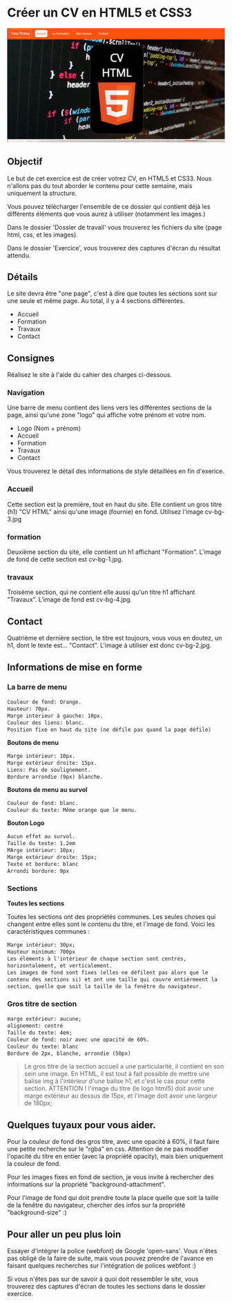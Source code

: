 # Créer un CV en HTML5 et CSS3

![image alt text](scr-sht-01.jpg)

## Objectif

 Le but de cet exercice est de créer votrez CV, en HTML5 et CS33. Nous n'allons pas du tout aborder le contenu pour cette semaine, mais uniquement la structure.

 Vous pouvez télécharger l'ensemble de ce dossier qui contient déjà les différents éléments que vous aurez à utiliser (notamment les images.)

 Dans le dossier 'Dossier de travail' vous trouverez les fichiers du site (page html, css, et les images).

 Dans le dossier 'Exercice', vous trouverez des captures d'écran du résultat attendu.

## Détails

Le site devra être "one page", c'est à dire que toutes les sections sont sur une seule et même page. Au total, il y a 4 sections différentes.

* Accueil
* Formation
* Travaux
* Contact

## Consignes

Réalisez le site à l'aide du cahier des charges ci-dessous.

### Navigation

Une barre de menu contient des liens vers les différentes sections de la page, ainsi qu'une zone "logo" qui affiche votre prénom et votre nom.

* Logo (Nom + prénom)
* Accueil
* Formation
* Travaux
* Contact

Vous trouverez le détail des informations de style détaillées en fin d'exerice.

### Accueil

Cette section est la première, tout en haut du site. Elle contient un gros titre (h1) "CV HTML" ainsi qu'une image (fournie) en fond. Utilisez l'image cv-bg-3.jpg

### formation

Deuxième section du site, elle contient un h1 affichant "Formation". L'image de fond de cette section est cv-bg-1.jpg.

### travaux

Troisème section, qui ne contient elle aussi qu'un titre h1 affichant "Travaux". L'image de fond est cv-bg-4.jpg.

## Contact

Quatrième et dernière section, le titre est toujours, vous vous en doutez, un h1, dont le texte est... "Contact". L'image à utiliser est donc cv-bg-2.jpg.

## Informations de mise en forme

### La barre de menu

```
Couleur de fond: Orange.
Hauteur: 70px.
Marge intérieur à gauche: 10px.
Couleur des liens: blanc.
Position fixe en haut du site (ne défile pas quand la page défile)
```

**Boutons de menu**

```
Marge intérieur: 10px.
Marge extérieur droite: 15px.
Liens: Pas de soulignement.
Bordure arrondie (9px) blanche.
```

**Boutons de menu au survol**

```
Couleur de fond: blanc.
Couleur du texte: Même orange que le menu.

```

**Bouton Logo**

```
Aucun effet au survol.
Taille du texte: 1.2em
MArge intérieur: 10px;
Marge extérieur droite: 15px;
Texte et bordure: blanc
Arrondi bordure: 9px
```
### Sections

**Toutes les sections**

Toutes les sections ont des propriétés communes. Les seules choses qui changent entre elles sont le contenu du titre, et l'image de fond. Voici les caractéristiques communes :

```
Marge intérieur: 30px;
Hauteur minimum: 700px
Les éléments à l'intérieur de chaque section sont centrés, horizontalement, et verticalement.
Les images de fond sont fixes (elles ne défilent pas alors que le contenu des sections si) et ont une taille qui couvre entièrmeent la section, quelle que soit la taille de la fenêtre du navigateur.
```

### Gros titre de section

```
marge extérieur: aucune;
alignement: centré
Taille du texte: 4em;
Couleur de fond: noir avec une opacité de 60%.
Couleur du texte: blanc
Bordure de 2px, blanche, arrondie (50px)
```
> Le gros titre de la section accueil a une particularité, il contient en son sein une image. En HTML, il est tout à fait possible de mettre une balise img à l'intérieur d'une balise h1, et c'est le cas pour cette section.
> ATTENTION ! l'image du titre (le logo html5) doit avoir une marge extérieur au dessus de 15px, et l'image doit avoir une largeur de 180px;

## Quelques tuyaux pour vous aider.

Pour la couleur de fond des gros titre, avec une opacité à 60%, il faut faire une petite recherche sur le "rgba" en css. Attention de ne pas modifier l'opacité du titre en entier (avec la propriété opacity), mais bien uniquement la couleur de fond.

Pour les images fixes en fond de section, je vous invite à rechercher des informations sur la propriété "background-attachment".

Pour l'image de fond qui doit prendre toute la place quelle que soit la taille de la fenêtre du navigateur, chercher des infos sur la propriété "background-size" :)

## Pour aller un peu plus loin

Essayer d'intégrer la police (webfont) de Google 'open-sans'. Vous n'êtes pas obligé de la faire de suite, mais vous pouvez prendre de l'avance en faisant quelques recherches sur l'intégration de polices webfont :)

Si vous n'êtes pas sur de savoir à quoi doit ressembler le site, vous trouverez des captures d'écran de toutes les sections dans le dossier exercice.
